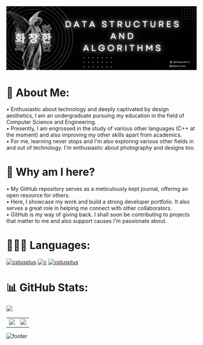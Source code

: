<!-- Start of README.md -->

<img src="resources/Banner.jpg" alt="Profile banner.">

# 💫 About Me:
• Enthusiastic about technology and deeply captivated by design aesthetics, I am an undergraduate pursuing my education in the field of Computer Science and Engineering. <br/>
• Presently, I am engrossed in the study of various other languages (C++ at the moment) and also improving my other skills apart from academics. <br/>
• For me, learning never stops and I'm also exploring various other fields in and out of technology. I'm enthusiastic about photography and designs too. <br/>  

# 🤔 Why am I here?
• My GitHub repository serves as a meticulously kept journal, offering an open resource for others. <br/>
• Here, I showcase my work and build a strong developer portfolio. It also serves a great role in helping me connect with other collaborators.<br/>
• GitHub is my way of giving back. I shall soon be contributing to projects that matter to me and also support causes I'm passionate about.

# 👨🏻‍💻 Languages:
<a href="https://kotlinlang.org/" target="_blank" rel="noreferrer"> 
          <img src="https://cdn.jsdelivr.net/gh/devicons/devicon/icons/kotlin/kotlin-original.svg" alt="cplusplus" width="57" height="57" /></a>
<a href="https://www.cprogramming.com/" target="_blank" rel="noreferrer">
          <img src="https://cdn.jsdelivr.net/gh/devicons/devicon/icons/c/c-original.svg" alt="c" width="60" height="60" /></a>
<a href="https://cplusplus.com/" target="_blank" rel="noreferrer"> 
          <img src="https://cdn.jsdelivr.net/gh/devicons/devicon/icons/cplusplus/cplusplus-original.svg" alt="cplusplus" width="60" height="60"/></a>
          
          
# 📊 GitHub Stats:
<img src="http://github-profile-summary-cards.vercel.app/api/cards/profile-details?username=sunny2788&theme=dark"  width="1200">

<table>
  <tr>
    <td><img src="http://github-profile-summary-cards.vercel.app/api/cards/productive-time?username=sunny2788&theme=dark&utcOffset=8" width="700"></td>
    <td><img src="http://github-profile-summary-cards.vercel.app/api/cards/stats?username=sunny2788&theme=dark" width="700"></td>
  </tr>
</table>


![footer](https://user-images.githubusercontent.com/10498744/210157572-1fca0242-8af2-46a6-bfa3-666ffd40ebde.svg)

<!-- End of README.md -->
